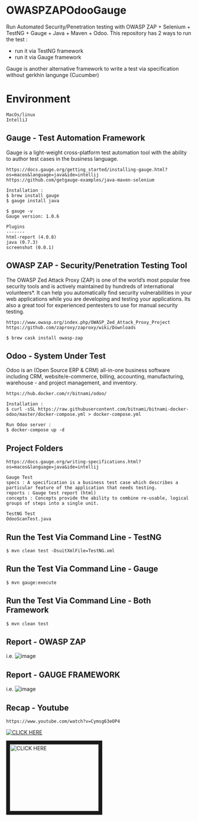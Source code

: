 # OWASPZAPOdooGauge
Run Automated Security/Penetration testing with OWASP ZAP + Selenium + TestNG + Gauge + Java + Maven + Odoo.
This repository has 2 ways to run the test :
- run it via TestNG framework
- run it via Gauge framework

Gauge is another alternative framework to write a test via specification without gerkhin langunge (Cucumber)

# Environment
```
MacOs/linux
IntelliJ
```

## Gauge - Test Automation Framework
Gauge is a light-weight cross-platform test automation tool with the ability to author test cases in the business language.
```
https://docs.gauge.org/getting_started/installing-gauge.html?os=macos&language=java&ide=intellij
https://github.com/getgauge-examples/java-maven-selenium

Installation : 
$ brew install gauge
$ gauge install java

$ gauge -v
Gauge version: 1.0.6

Plugins
-------
html-report (4.0.8)
java (0.7.3)
screenshot (0.0.1)

```

## OWASP ZAP - Security/Penetration Testing Tool
The OWASP Zed Attack Proxy (ZAP) is one of the world’s most popular free security tools and is actively maintained by hundreds of international volunteers*. It can help you automatically find security vulnerabilities in your web applications while you are developing and testing your applications. Its also a great tool for experienced pentesters to use for manual security testing.
```
https://www.owasp.org/index.php/OWASP_Zed_Attack_Proxy_Project
https://github.com/zaproxy/zaproxy/wiki/Downloads

$ brew cask install owasp-zap
```

## Odoo - System Under Test
Odoo is an (Open Source ERP & CRM) all-in-one business software including CRM, website/e-commerce, billing, accounting, manufacturing, warehouse - and project management, and inventory.
```
https://hub.docker.com/r/bitnami/odoo/

Installation :
$ curl -sSL https://raw.githubusercontent.com/bitnami/bitnami-docker-odoo/master/docker-compose.yml > docker-compose.yml

Run Odoo server :
$ docker-compose up -d

```

## Project Folders
```
https://docs.gauge.org/writing-specifications.html?os=macos&language=java&ide=intellij

Gauge Test
specs : A specification is a business test case which describes a particular feature of the application that needs testing.
reports : Gauge test report (html)
concepts : Concepts provide the ability to combine re-usable, logical groups of steps into a single unit.

TestNG Test
OdooScanTest.java

```

## Run the Test Via Command Line - TestNG
```
$ mvn clean test -DsuitXmlFile=TestNG.xml
```

## Run the Test Via Command Line - Gauge
```
$ mvn gauge:execute
```

## Run the Test Via Command Line - Both Framework
```
$ mvn clean test
```

## Report - OWASP ZAP
i.e.
![image](https://user-images.githubusercontent.com/26521948/68544654-6341f700-0400-11ea-9624-08bd58c335d5.png)

## Report - GAUGE FRAMEWORK 
i.e.
![image](https://user-images.githubusercontent.com/26521948/68544671-9a180d00-0400-11ea-8ebf-4c5b91516ebb.png)

## Recap - Youtube
```
https://www.youtube.com/watch?v=Cymsg63eOP4
```
[![CLICK HERE](![image](https://user-images.githubusercontent.com/26521948/68544724-3a6e3180-0401-11ea-9f03-49161ccefb7c.png)
)](https://www.youtube.com/watch?v=Cymsg63eOP4)

<a href="https://www.youtube.com/watch?v=Cymsg63eOP4" target="_blank"><img src="https://user-images.githubusercontent.com/26521948/68544724-3a6e3180-0401-11ea-9f03-49161ccefb7c.png" 
alt="CLICK HERE" width="240" height="180" border="10" /></a>


